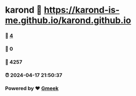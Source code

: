# karond :link: https://karond-is-me.github.io/karond.github.io 
### :page_facing_up: [4](https://karond-is-me.github.io/karond.github.io/tag.html) 
### :speech_balloon: 0 
### :hibiscus: 4257 
### :alarm_clock: 2024-04-17 21:50:37 
### Powered by :heart: [Gmeek](https://github.com/Meekdai/Gmeek)
